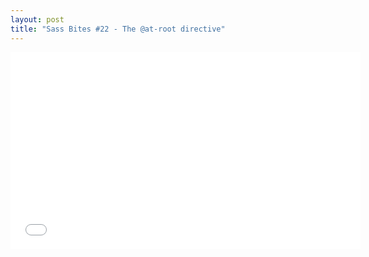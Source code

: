 ```yaml
---
layout: post
title: "Sass Bites #22 - The @at-root directive"
---
```


<iframe width='560' height='315' src='//www.youtube.com/embed/TyQQy856d_I' frameborder='0' allowfullscreen></iframe>